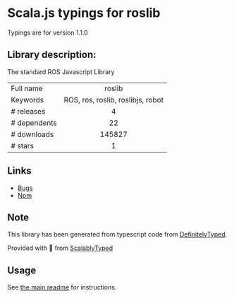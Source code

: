 
# Scala.js typings for roslib

Typings are for version 1.1.0

## Library description:
The standard ROS Javascript Library

|                    |                 |
| ------------------ | :-------------: |
| Full name          | roslib |
| Keywords           | ROS, ros, roslib, roslibjs, robot |
| # releases         | 4 |
| # dependents       | 22 |
| # downloads        | 145827 |
| # stars            | 1 |

## Links
- [Bugs](https://github.com/RobotWebTools/roslibjs/issues)
- [Npm](https://www.npmjs.com/package/roslib)
    


## Note
This library has been generated from typescript code from [DefinitelyTyped](https://definitelytyped.org).

Provided with :purple_heart: from [ScalablyTyped](https://github.com/oyvindberg/ScalablyTyped)

## Usage
See [the main readme](../../readme.md) for instructions.



